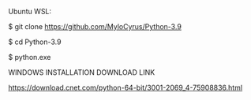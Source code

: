 Ubuntu WSL:

$ git clone https://github.com/MyloCyrus/Python-3.9

$ cd Python-3.9

$ python.exe

WINDOWS INSTALLATION DOWNLOAD LINK

https://download.cnet.com/python-64-bit/3001-2069_4-75908836.html
